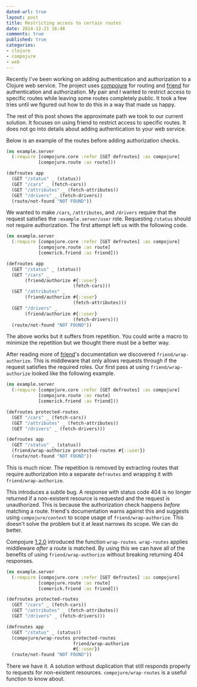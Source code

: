```yaml
---
dated-url: true
layout: post
title: Restricting access to certain routes
date: 2014-12-21 16:48
comments: true
published: true
categories:
- clojure
- compojure
- web
---
```


Recently I've been working on adding authentication and authorization
to a Clojure web service. The project uses
[compojure](https://github.com/weavejester/compojure) for routing and
[friend](https://github.com/cemerick/friend) for authentication and
authorization. My pair and I wanted to restrict access to specific
routes while leaving some routes completely public. It took a few
tries until we figured out how to do this in a way that made us happy.

The rest of this post shows the approximate path we took to our
current solution. It focuses on using friend to restrict access to
specific routes. It does not go into details about adding
authentication to your web service.

Below is an example of the routes before adding authorization checks.

```clojure
(ns example.server
  (:require [compojure.core :refer [GET defroutes] :as compojure]
            [compojure.route :as route]))

(defroutes app
  (GET "/status" _ (status))
  (GET "/cars" _ (fetch-cars))
  (GET "/attributes" _ (fetch-attributes))
  (GET "/drivers" _ (fetch-drivers))
  (route/not-found "NOT FOUND"))
```

We wanted to make `/cars`, `/attributes`, and `/drivers` require that
the request satisfies the `:example.server/user` role. Requesting
`/status` should not require authorization. The first attempt left us
with the following code.

```clojure
(ns example.server
  (:require [compojure.core :refer [GET defroutes] :as compojure]
            [compojure.route :as route]
            [cemerick.friend :as friend]))

(defroutes app
  (GET "/status" _ (status))
  (GET "/cars" _
       (friend/authorize #{::user}
                         (fetch-cars)))
  (GET "/attributes" _
       (friend/authorize #{::user}
                         (fetch-attributes)))
  (GET "/drivers" _
       (friend/authorize #{::user}
                         (fetch-drivers)))
  (route/not-found "NOT FOUND"))
```

The above works but it suffers from repetition. You could write a
macro to minimize the repetition but we thought there must be a better
way.

After reading more of [friend](https://github.com/cemerick/friend)'s
documentation we discovered `friend/wrap-authorize`. This is
middleware that only allows requests through if the request
satisfies the required roles. Our first pass at using
`friend/wrap-authorize` looked like the following example.

``` clojure
(ns example.server
  (:require [compojure.core :refer [GET defroutes] :as compojure]
            [compojure.route :as route]
            [cemerick.friend :as friend]))

(defroutes protected-routes
  (GET "/cars" _ (fetch-cars))
  (GET "/attributes" _ (fetch-attributes))
  (GET "/drivers" _ (fetch-drivers)))

(defroutes app
  (GET "/status" _ (status))
  (friend/wrap-authorize protected-routes #{::user})
  (route/not-found "NOT FOUND"))
```

This is much nicer. The repetition is removed by extracting routes
that require authorization into a separate `defroutes` and wrapping it
with `friend/wrap-authorize`.

This introduces a subtle bug. A response with status code 404 is no
longer returned if a non-existent resource is requested and the
request is unauthorized. This is because the authorization check
happens _before_ matching a route. friend's documentation warns
against this and suggests using `compojure/context` to scope usage of
`friend/wrap-authorize`. This doesn't solve the problem but it at
least narrows its scope. We can do better.

Compojure
[1.2.0](https://github.com/weavejester/compojure/blob/master/HISTORY.md)
introduced the function `wrap-routes`. `wrap-routes` applies
middleware _after_ a route is matched. By using this we can have all
of the benefits of using `friend/wrap-authorize` without breaking
returning 404 responses.

``` clojure
(ns example.server
  (:require [compojure.core :refer [GET defroutes] :as compojure]
            [compojure.route :as route]
            [cemerick.friend :as friend]))

(defroutes protected-routes
  (GET "/cars" _ (fetch-cars))
  (GET "/attributes" _ (fetch-attributes))
  (GET "/drivers" _ (fetch-drivers)))

(defroutes app
  (GET "/status" _ (status))
  (compojure/wrap-routes protected-routes
                         friend/wrap-authorize
                         #{::user})
  (route/not-found "NOT FOUND"))
```

There we have it. A solution without duplication that still responds
properly to requests for non-existent resources.
`compojure/wrap-routes` is a useful function to know about.
  


